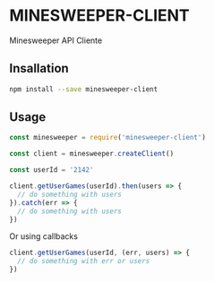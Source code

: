 #  MINESWEEPER-CLIENT


Minesweeper API Cliente

## Insallation

```sh
npm install --save minesweeper-client
```

## Usage

```js
const minesweeper = require('minesweeper-client')

const client = minesweeper.createClient()

const userId = '2142'

client.getUserGames(userId).then(users => {
  // do something with users
}).catch(err => {
  // do something with users
})
```

Or using callbacks

```js
client.getUserGames(userId, (err, users) => {
  // do something with err or users
})
